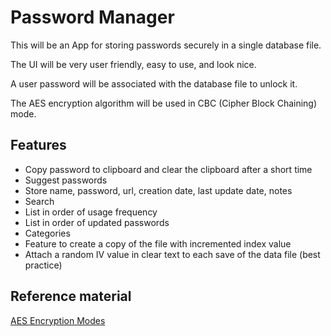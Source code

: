 # Password Manager

This will be an App for storing passwords securely in a single database file.

The UI will be very user friendly, easy to use, and look nice.

A user password will be associated with the database file to unlock it.

The AES encryption algorithm will be used in CBC (Cipher Block Chaining) mode.

## Features

* Copy password to clipboard and clear the clipboard after a short time
* Suggest passwords
* Store name, password, url, creation date, last update date, notes
* Search
* List in order of usage frequency
* List in order of updated passwords
* Categories
* Feature to create a copy of the file with incremented index value
* Attach a random IV value in clear text to each save of the data file (best practice)

## Reference material

[AES Encryption Modes](https://www.highgo.ca/2019/08/08/the-difference-in-five-modes-in-the-aes-encryption-algorithm/)
